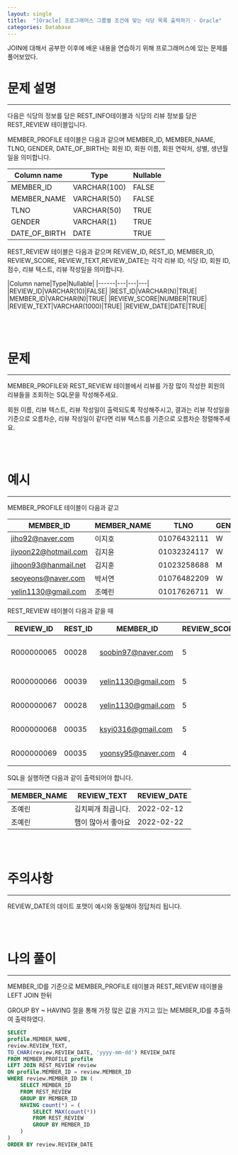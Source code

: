 ```yaml
---
layout: single
title:  "[Oracle] 프로그래머스 그룹별 조건에 맞는 식당 목록 출력하기 - Oracle"
categories: Database
---
```


JOIN에 대해서 공부한 이후에 배운 내용을 연습하기 위해 프로그래머스에 있는 문제를 풀어보았다.

# 문제 설명

---

다음은 식당의 정보를 담은 REST_INFO테이블과 식당의 리뷰 정보를 담은 REST_REVIEW 테이블입니다.

MEMBER_PROFILE 테이블은 다음과 같으며 MEMBER_ID, MEMBER_NAME, TLNO, GENDER, DATE_OF_BIRTH는 회원 ID, 회원 이름, 회원 연락처, 성별, 생년월일을 의미합니다.

|Column name|Type|Nullable|
|------|---|---|
|MEMBER_ID|VARCHAR(100)|FALSE|
|MEMBER_NAME|VARCHAR(50)|FALSE|
|TLNO|VARCHAR(50)|TRUE|
|GENDER|VARCHAR(1)|TRUE|
|DATE_OF_BIRTH|DATE|TRUE|

REST_REVIEW 테이블은 다음과 같으며 REVIEW_ID, REST_ID, MEMBER_ID, REVIEW_SCORE, REVIEW_TEXT,REVIEW_DATE는 각각 리뷰 ID, 식당 ID, 회원 ID, 점수, 리뷰 텍스트, 리뷰 작성일을 의미합니다.

|Column name|Type|Nullable|
|------|---|---|---|
|REVIEW_ID|VARCHAR(10)|FALSE|
|REST_ID|VARCHAR(N)|TRUE|
|MEMBER_ID|VARCHAR(N)|TRUE|
|REVIEW_SCORE|NUMBER|TRUE|
|REVIEW_TEXT|VARCHAR(1000)|TRUE|
|REVIEW_DATE|DATE|TRUE|


<br/><br/>
# 문제


---
MEMBER_PROFILE와 REST_REVIEW 테이블에서 리뷰를 가장 많이 작성한 회원의 리뷰들을 조회하는 SQL문을 작성해주세요.

회원 이름, 리뷰 텍스트, 리뷰 작성일이 출력되도록 작성해주시고, 결과는 리뷰 작성일을 기준으로 오름차순, 리뷰 작성일이 같다면 리뷰 텍스트를 기준으로 오름차순 정렬해주세요.

<br/><br/>
# 예시


---

MEMBER_PROFILE 테이블이 다음과 같고


|MEMBER_ID|MEMBER_NAME|TLNO|GENDER|DATE_OF_BIRTH|
|-----|---|---|---|---|
|jiho92@naver.com|이지호|01076432111|W|1992-02-12|
|jiyoon22@hotmail.com|김지윤|01032324117|W|1992-02-22|
|jihoon93@hanmail.net|김지훈|01023258688|M|1993-02-23|
|seoyeons@naver.com|박서연|01076482209|W|1993-03-16|
|yelin1130@gmail.com|조예린|01017626711|W|1990-11-30|

REST_REVIEW 테이블이 다음과 같을 때

|REVIEW_ID|REST_ID|MEMBER_ID|REVIEW_SCORE|REVIEW_TEXT|REVIEW_DATE|
|-----|---|---|---|---|---|
|R000000065|00028|soobin97@naver.com|5|부찌 국물에서 샤브샤브 맛이나고 깔끔|2022-04-12|
|R000000066|00039|yelin1130@gmail.com|5|김치찌개 최곱니다.|2022-02-12|
|R000000067|00028|yelin1130@gmail.com|5|햄이 많아서 좋아요|2022-02-22|
|R000000068|00035|ksyi0316@gmail.com|5|숙성회가 끝내줍니다.|2022-02-15|
|R000000069|00035|yoonsy95@naver.com|4|비린내가 전혀없어요.|2022-04-16|

SQL을 실행하면 다음과 같이 출력되어야 합니다.

|MEMBER_NAME|REVIEW_TEXT|REVIEW_DATE|
|-----|---|---|
|조예린|김치찌개 최곱니다.|2022-02-12|
|조예린|햄이 많아서 좋아요|2022-02-22|


<br/><br/>
# 주의사항

---

REVIEW_DATE의 데이트 포맷이 예시와 동일해야 정답처리 됩니다.


<br/><br/>
# 나의 풀이

---

MEMBER_ID를 기준으로 MEMBER_PROFILE 테이블과 REST_REVIEW 테이블을 LEFT JOIN 한뒤

GROUP BY ~ HAVING 절을 통해 가장 많은 값을 가지고 있는 MEMBER_ID를 추출하여 출력하였다.

```sql
SELECT
profile.MEMBER_NAME,
review.REVIEW_TEXT,
TO_CHAR(review.REVIEW_DATE, 'yyyy-mm-dd') REVIEW_DATE
FROM MEMBER_PROFILE profile
LEFT JOIN REST_REVIEW review
ON profile.MEMBER_ID = review.MEMBER_ID
WHERE review.MEMBER_ID IN (
    SELECT MEMBER_ID
    FROM REST_REVIEW
    GROUP BY MEMBER_ID
    HAVING count(*) = (
        SELECT MAX(count(*))
        FROM REST_REVIEW
        GROUP BY MEMBER_ID
    )
)
ORDER BY review.REVIEW_DATE
```


